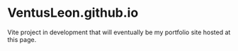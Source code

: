 # VentusLeon.github.io
Vite project in development that will eventually be my portfolio site hosted at this page.
